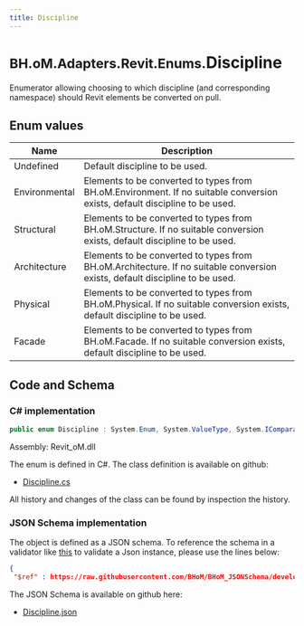 ```yaml
---
title: Discipline
---
```


# <small>BH.oM.Adapters.Revit.Enums.</small>**Discipline**

Enumerator allowing choosing to which discipline (and corresponding namespace) should Revit elements be converted on pull.

## Enum values

| Name            | Description                                                    |
|-----------------|----------------------------------------------------------------|
| Undefined |  Default discipline to be used.  |
| Environmental |  Elements to be converted to types from BH.oM.Environment. If no suitable conversion exists, default discipline to be used.  |
| Structural |  Elements to be converted to types from BH.oM.Structure. If no suitable conversion exists, default discipline to be used.  |
| Architecture |  Elements to be converted to types from BH.oM.Architecture. If no suitable conversion exists, default discipline to be used.  |
| Physical |  Elements to be converted to types from BH.oM.Physical. If no suitable conversion exists, default discipline to be used.  |
| Facade |  Elements to be converted to types from BH.oM.Facade. If no suitable conversion exists, default discipline to be used.  |


## Code and Schema

### C# implementation

``` C# title="C#"
public enum Discipline : System.Enum, System.ValueType, System.IComparable, System.ISpanFormattable, System.IFormattable, System.IConvertible
```

Assembly: Revit_oM.dll

The enum is defined in C#. The class definition is available on github:

- [Discipline.cs](https://github.com/BHoM/Revit_Toolkit/blob/develop/Revit_oM/Enums\Discipline.cs)

All history and changes of the class can be found by inspection the history.
### JSON Schema implementation

The object is defined as a JSON schema. To reference the schema in a validator like [this](https://www.jsonschemavalidator.net/) to validate a Json instance, please use the lines below:

``` json title="JSON Schema"
{
 "$ref" : https://raw.githubusercontent.com/BHoM/BHoM_JSONSchema/develop/Revit_oM/Enums/Discipline.json}
```

The JSON Schema is available on github here:

- [Discipline.json](https://github.com/BHoM/BHoM_JSONSchema/blob/develop/Revit_oM/Enums/Discipline.json)
